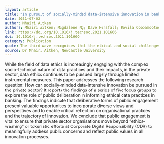 ```yaml
---
layout: article
title: "In pursuit of socially-minded data-intensive innovation in banking: A focus group study of public expectations of digital innovation in banking"
date: 2021-07-02
author: Mhairi Aitken
authors: Mhairi Aitken; Magdalene Ng; Dave Horsfall; Kovila Coopamootoo; Aad van Moorsel; Karen Elliott
link: https://doi.org/10.1016/j.techsoc.2021.101666
doi: 10.1016/j.techsoc.2021.101666
category: Publication
quote: The third wave recognises that the ethical and social challenges associated with data and AI are inextricably interwoven with broader, long-standing social, political and cultural factors
source: Dr Mhairi Aitken, Newcastle University
---
```

While the field of data ethics is increasingly engaging with the complex socio-technical nature of data practices and their impacts, in the private sector, data ethics continues to be pursued largely through limited instrumental measures. This paper addresses the following research question: How can socially-minded data-intensive innovation be pursued in the private sector? It reports the findings of a series of five focus groups to explore the role of public deliberation in informing ethical data practices in banking. The findings indicate that deliberative forms of public engagement present valuable opportunities to incorporate diverse views and perspectives and to enable critical reflection on organisational practices and the trajectory of innovation. We conclude that public engagement is vital to ensure that private sector organisations move beyond “ethics-washing” or tokenistic efforts at Corporate Digital Responsibility (CDR) to meaningfully address public concerns and reflect public values in all innovation processes.